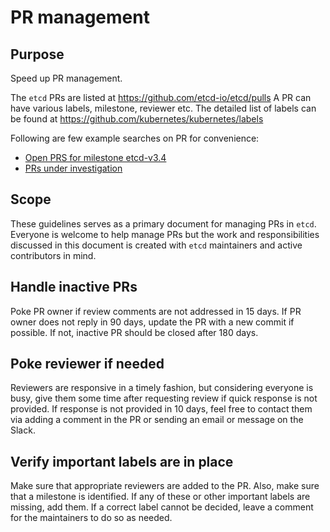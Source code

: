 # PR management

## Purpose

Speed up PR management.

The `etcd` PRs are listed at https://github.com/etcd-io/etcd/pulls
A PR can have various labels, milestone, reviewer etc. The detailed list of labels can be found at
https://github.com/kubernetes/kubernetes/labels

Following are few example searches on PR for convenience:
* [Open PRS for milestone etcd-v3.4](https://github.com/etcd-io/etcd/pulls?utf8=%E2%9C%93&q=is%3Apr+is%3Aopen+milestone%3Aetcd-v3.4)
* [PRs under investigation](https://github.com/etcd-io/etcd/labels/Investigating)

## Scope

These guidelines serves as a primary document for managing PRs in `etcd`. Everyone is welcome to help manage PRs but the work and responsibilities discussed in this document is created with `etcd` maintainers and active contributors in mind.

## Handle inactive PRs
Poke PR owner if review comments are not addressed in 15 days. If PR owner does not reply in 90 days, update the PR with a new commit if possible. If not, inactive PR should be closed after 180 days.

## Poke reviewer if needed

Reviewers are responsive in a timely fashion, but considering everyone is busy, give them some time after requesting review if quick response is not provided. If response is not provided in 10 days, feel free to contact them via adding a comment in the PR or sending an email or message on the Slack.

## Verify important labels are in place

Make sure that appropriate reviewers are added to the PR. Also, make sure that a milestone is identified. If any of these or other important labels are missing, add them. If a correct label cannot be decided, leave a comment for the maintainers to do so as needed.
